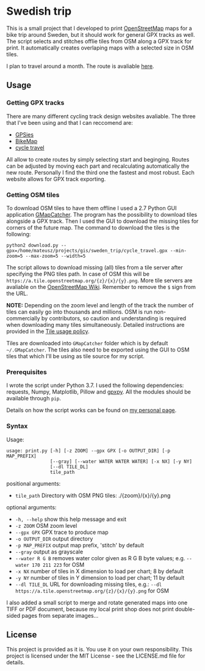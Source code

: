 # Swedish trip
This is a small project that I developed to print [OpenStreetMap](https://www.openstreetmap.org) maps
for a bike trip around Sweden, but it should work for general GPX tracks as well. 
The script selects and stitches offlie tiles from OSM along a GPX track for print.
It automatically creates overlaping maps with a selected size in OSM tiles.

I plan to travel around a month. The route is avaliable [here](https://www.bikemap.net/en/r/4733311/).

## Usage
### Getting GPX tracks
There are many different cycling track design websites avaliable. The three that I've been using and that I can reccomend are:
* [GPSies](https://www.gpsies.com)
* [BikeMap](https://www.bikemap.net/)
* [cycle travel](https://cycle.travel/map)

All allow to create routes by simply selecting start and beginging. Routes can be adjusted by moving 
each part and recalculating automatically the new route. Personally I find the third one the fastest and 
most robust. Each website allows for GPX track exporting.

### Getting OSM tiles
To download OSM tiles to have them offline I used a 2.7 Python GUI application [GMapCatcher](https://github.com/heldersepu/GMapCatcher).
The program has the possibility to download tiles alongside a GPX track. Then I used the GUI to download the missing tiles for
corners of the future map. The command to download the tiles is the following:

```
python2 download.py --gpx=/home/mateusz/projects/gis/sweden_trip/cycle_travel.gpx --min-zoom=5 --max-zoom=5 --width=5
```

The script allows to download missing (all) tiles from a tile server after specifying the PNG tiles path.
In case of OSM this will be `https://a.tile.openstreetmap.org/{z}/{x}/{y}.png`. More tile servers are avaliable on the
[OpenStreetMap Wiki](https://wiki.openstreetmap.org/wiki/Tile_servers). Remember to remove the `$` sign from the URL.

**NOTE:** Depending on the zoom level and length of the track the number of tiles can easily go into thousands and millions.
OSM is run non-commercially by contributors, so caution and understanding is required when downloading many tiles simultaneously.
Detailed instructions are provided in the [Tile usage policy](https://wiki.openstreetmap.org/wiki/Tile_usage_policy).

Tiles are downloaded into `GMapCatcher` folder which is by default `~/.GMapCatcher`. The tiles also need to be exported using 
the GUI to OSM tiles that which I'll be using as tile source for my script.

### Prerequisites
I wrote the script under Python 3.7. I used the following dependencies: requests, Numpy, Matplotlib, Pillow and [gpxpy](https://github.com/tkrajina/gpxpy).
All the modules should be available through `pip`.

Details on how the script works can be found on [my personal page](https://maten.pl/post/sweden_trip/).

### Syntax
Usage: 
```
usage: print.py [-h] [-z ZOOM] --gpx GPX [-o OUTPUT_DIR] [-p MAP_PREFIX]
                [--gray] [--water WATER WATER WATER] [-x NX] [-y NY]
                [--dl TILE_DL]
                tile_path
```
positional arguments:
* `tile_path` Directory with OSM PNG tiles: ./{zoom}/{x}/{y}.png

optional arguments:
* `-h, --help` show this help message and exit
* `-z ZOOM` OSM zoom level
* `--gpx GPX` GPX trace to produce map
* `-o OUTPUT_DIR` output directory
* `-p MAP_PREFIX` output map prefix, 'stitch' by default
* `--gray` output as grayscale
* `--water R G B` removes water color given as R G B byte values; e.g. `--water 170 211 223` for OSM
* `-x NX` number of tiles in X dimension to load per chart; 8 by default
* `-y NY` number of tiles in Y dimension to load per chart; 11 by default
* `--dl TILE_DL` URL for downloading missing tiles, e.g.: `--dl https://a.tile.openstreetmap.org/{z}/{x}/{y}.png` for OSM

I also added a small script to merge and rotate generated maps into one TIFF 
or PDF document, because my local print shop does not print double-sided pages
from separate images...

## License

This project is provided as it is. You use it on your own responsibility.
This project is licensed under the MIT License - see the LICENSE.md file for details.
